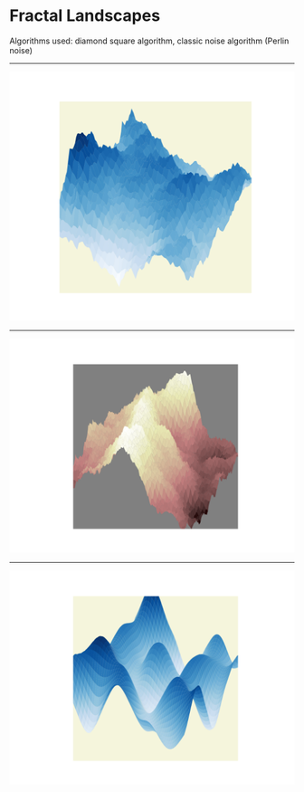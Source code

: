 # Fractal Landscapes

Algorithms used: diamond square algorithm, classic noise algorithm (Perlin noise)

---
![Example: Fractal Landscape](images/fractal_landscape_1.png)

---

![Example: Fractal Landscape](images/fractal_landscape.png)

---
![Example: Fractal Landscape using classic noise algorithm](images/classic_noise.png)

